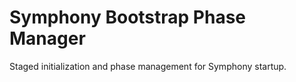 # Symphony Bootstrap Phase Manager

Staged initialization and phase management for Symphony startup.